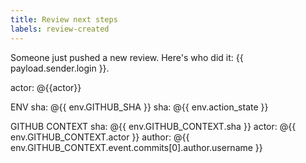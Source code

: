 ```yaml
---
title: Review next steps
labels: review-created
---
```

Someone just pushed a new review. Here's who did it: {{ payload.sender.login }}.

actor: @{{actor}}

ENV
sha: @{{ env.GITHUB_SHA }}
sha: @{{ env.action_state }}

GITHUB CONTEXT
sha: @{{ env.GITHUB_CONTEXT.sha }}
actor: @{{ env.GITHUB_CONTEXT.actor }}
author: @{{ env.GITHUB_CONTEXT.event.commits[0].author.username }}
